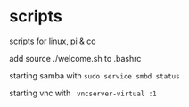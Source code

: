 # scripts
scripts for linux, pi &amp; co

add source ./welcome.sh to .bashrc

starting samba with ```sudo service smbd status```

starting vnc with ``` vncserver-virtual :1```
